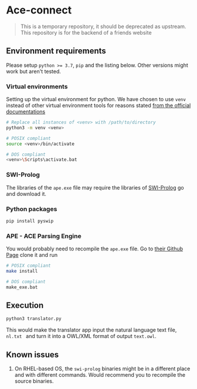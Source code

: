 # Ace-connect

> This is a temporary repository, it should be deprecated as upstream. This repository is for the backend of a friends website

## Environment requirements

Please setup `python >= 3.7`, `pip` and the listing below. Other versions might work but aren't tested.

### Virtual environments

Setting up the virtual environment for python. We have chosen to use `venv` instead of other virtual environment tools for reasons stated [from the official documentations](https://docs.python.org/3/library/venv.html)  

```bash
# Replace all instances of <venv> with /path/to/directory
python3 -m venv <venv>

# POSIX compliant
source <venv>/bin/activate

# DOS compliant
<venv>\Scripts\activate.bat
```

### SWI-Prolog

The libraries of the `ape.exe` file may require the libraries of [SWI-Prolog](https://www.swi-prolog.org/) go and download it.
### Python packages

```bash
pip install pyswip
```
### APE - ACE Parsing Engine

You would probably need to recompile the `ape.exe` file. Go to [their Github Page](https://github.com/Attempto/APE) clone it and run 

```bash
# POSIX compliant
make install

# DOS compliant
make_exe.bat
```

## Execution

```bash
python3 translator.py
```

This would make the translator app input the natural language text file, `nl.txt ` and turn it into a OWL/XML format of output `text.owl`.

## Known issues

1. On RHEL-based OS, the `swi-prolog` binaries might be in a different place and with different commands. Would recommend you to recompile the source binaries.